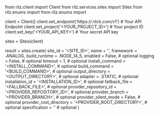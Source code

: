 from rilz.client import Client
from rilz.services.sites import Sites
from rilz.enums import 
from rilz.enums import 

client = Client()
client.set_endpoint('https://<REGION>.rilck.com/v1') # Your API Endpoint
client.set_project('<YOUR_PROJECT_ID>') # Your project ID
client.set_key('<YOUR_API_KEY>') # Your secret API key

sites = Sites(client)

result = sites.create(
    site_id = '<SITE_ID>',
    name = '<NAME>',
    framework = .ANALOG,
    build_runtime = .NODE_14_5,
    enabled = False, # optional
    logging = False, # optional
    timeout = 1, # optional
    install_command = '<INSTALL_COMMAND>', # optional
    build_command = '<BUILD_COMMAND>', # optional
    output_directory = '<OUTPUT_DIRECTORY>', # optional
    adapter = .STATIC, # optional
    installation_id = '<INSTALLATION_ID>', # optional
    fallback_file = '<FALLBACK_FILE>', # optional
    provider_repository_id = '<PROVIDER_REPOSITORY_ID>', # optional
    provider_branch = '<PROVIDER_BRANCH>', # optional
    provider_silent_mode = False, # optional
    provider_root_directory = '<PROVIDER_ROOT_DIRECTORY>', # optional
    specification = '' # optional
)
